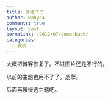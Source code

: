 ```yaml
---
title: 复活？？
author: wahyd4
comments: true
layout: post
permalink: /2012/07/come-back/
categories:
  - 我说
---
```

大概把博客恢复了。不过图片还是不行的。

以前的主题也用不了了。造孽。

后面再慢慢选主题吧。
